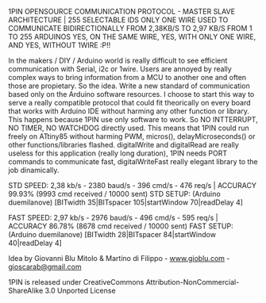 1PIN OPENSOURCE COMMUNICATION PROTOCOL - MASTER SLAVE ARCHITECTURE | 255 SELECTABLE IDS
ONLY ONE WIRE USED TO COMMUNICATE BIDIRECTIONALLY FROM 2,38KB/S TO 2,97 KB/S FROM 1 TO 255 ARDUINOS
YES, ON THE SAME WIRE, YES, WITH ONLY ONE WIRE, AND YES, WITHOUT 1WIRE :P!!

In the makers / DIY / Arduino world is really difficult to see efficient communication with Serial, i2c or 1wire.
Users are annoyed by really complex ways to bring information from a MCU to another one and often those are propietary.
So the idea. Write a new standard of communication based only on the Arduino software resources.
I choose to start this way to serve a really compatible protocol that could fit theorically on every board that works
with Arduino IDE without harming any other function or library. This happens because 1PIN use only software to work.
So NO INTTERRUPT, NO TIMER, NO WATCHDOG directly used. This means that 1PIN could run freely on ATtiny85 without 
harming PWM, micros(), delayMicroseconds() or other functions/libraries flashed. 
digitalWrite and digitalRead are really useless for this application (really long duration), 1PIN needs PORT commands
to communicate fast, digitalWriteFast really elegant library to the job dinamically.

STD SPEED:  2,38 kb/s - 2380 baud/s - 396 cmd/s - 476 req/s | ACCURACY 99.93% (9993 cmd received / 10000 sent)
STD SETUP:  (Arduino duemilanove) [BITwidth 35|BITspacer 105|startWindow 70|readDelay 4]

FAST SPEED: 2,97 kb/s - 2976 baud/s - 496 cmd/s - 595 req/s | ACCURACY 86.78% (8678 cmd received / 10000 sent)
FAST SETUP: (Arduino duemilanove) [BITwidth 28|BITspacer  84|startWindow 40|readDelay 4]

Idea by Giovanni Blu Mitolo & Martino di Filippo - www.gioblu.com - gioscarab@gmail.com

1PIN is released under CreativeCommons Attribution-NonCommercial-ShareAlike 3.0 Unported License





